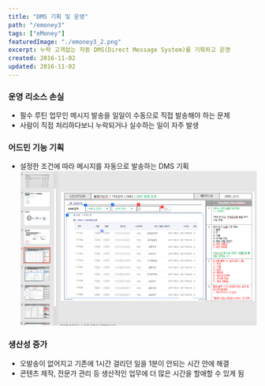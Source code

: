 ```yaml
---
title: "DMS 기획 및 운영"
path: "/emoney3"
tags: ["eMoney"]
featuredImage: "./emoney3_2.png"
excerpt: 누락 고객없는 자동 DMS(Direct Message System)를 기획하고 운영
created: 2016-11-02
updated: 2016-11-02
---
```


### 운영 리소스 손실

- 필수 루틴 업무인 메시지 발송을 일일이 수동으로 직접 발송해야 하는 문제
- 사람이 직접 처리하다보니 누락되거나 실수하는 일이 자주 발생

### 어드민 기능 기획

- 설정한 조건에 따라 메시지를 자동으로 발송하는 DMS 기획
![article1](./emoney3_1.png)

### 생산성 증가

- 오발송이 없어지고 기존에 1시간 걸리던 일을 1분이 안되는 시간 안에 해결
- 콘텐츠 제작, 전문가 관리 등 생산적인 업무에 더 많은 시간을 할애할 수 있게 됨